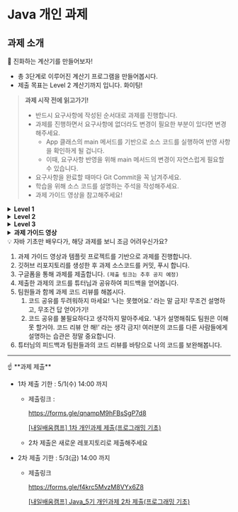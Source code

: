 # Java 개인 과제

## 과제 소개
<aside>
📢 진화하는 계산기를 만들어보자!

- 총 3단계로 이루어진 계산기 프로그램을 만들어봅시다.
- 제출 목표는 Level 2 계산기까지 입니다. 화이팅!

> **과제 시작 전에 읽고가기!**
> 
> - 반드시 요구사항에 작성된 순서대로 과제를 진행합니다.
> - 과제를 진행하면서 요구사항에 없더라도 변경이 필요한 부분이 있다면 변경 해주세요.
>     - App 클래스의 main 메서드를 기반으로 소스 코드를 실행하여 반영 사항을 확인하게 될 겁니다.
>     - 이때, 요구사항 반영을 위해 main 메서드의 변경이 자연스럽게 필요할 수 있습니다.
> - 요구사항을 완료할 때마다 Git Commit을 꼭 남겨주세요.
> - 학습을 위해 소스 코드를 설명하는 주석을 작성해주세요.
> - 과제 가이드 영상을 참고해주세요!
</aside>

<details>
  <summary><b>Level 1</b></summary><aside>

![image0.png](image/image0.png)

📢 계산기 Level 1

- Java 문법 종합반에서 배운 개념을 활용하여 계산기 프로그램을 만들겠습니다.
- 쉬운 개념일수록 이해하고 있다고 착각할 가능성이 높습니다.
- 계산기 프로그램을 만들면서 아래 개념들을 이해하고 있는지 확인 해봅시다.

<aside>
💡 학습 목표

- 변수 & 타입 이해하기
- 연산자 이해하기
- 제어문 & 반복문 이해하기
- 배열 & 컬렉션 이해하기
</aside>

</aside>

## ☕ 과제 요구사항

---

1. Scanner를 사용하여 양의 정수 2개(0 포함)를 전달 받을 수 있습니다.
    - 양의 정수는 각각 하나씩 전달 받습니다.
        - 양의 정수는 적합한 타입으로 선언한 변수에 저장합니다.
    
    ```java
    public class App {
        public static void main(String[] args) {
            Scanner sc = new Scanner(System.in);
    
            System.out.print("첫 번째 숫자를 입력하세요: ");
            // Scanner를 사용하여 양의 정수를 입력받고 적합한 타입의 변수에 저장합니다.
    		    System.out.print("두 번째 숫자를 입력하세요: ");
            // Scanner를 사용하여 양의 정수를 입력받고 적합한 타입의 변수에 저장합니다.
        }
    }
    ```
    
2. Scanner를 사용하여 사칙연산 기호를 전달 받을 수 있습니다.
    - 사칙연산 기호를 적합한 타입으로 선언한 변수에 저장합니다. (`charAt(0)`)
    
    ```java
    public class App {
        public static void main(String[] args) {
            Scanner sc = new Scanner(System.in);
            ...
            System.out.print("사칙연산 기호를 입력하세요: ");
            // 사칙연산 기호를 적합한 타입으로 선언한 변수에 저장합니다. 
        }
    }
    ```
    
3. 입력받은 양의 정수 2개와 사칙연산 기호를 사용하여 연산을 진행한 후 결과값을 출력합니다.
    - 사칙연산 기호에 맞는 연산자를 사용하여 연산을 진행합니다.
    - 입력받은 연산 기호를 구분하기 위해 제어문을 사용합니다. (e.g.if, switch)
    - 연산 오류가 발생할 경우 해당 오류에 대한 내용을 정제하여 출력합니다.
        - e.g. “나눗셈 연산에서 분모(두번째 정수)에 0이 입력될 수 없습니다. “
    
    ```java
    public class App {
        public static void main(String[] args) {
            Scanner sc = new Scanner(System.in);
            ...
            int result = 0;
            /* 제어문을 활용하여 위 요구사항을 만족할 수 있게 구현합니다.*/
            System.out.println("결과: " + result);
        }
    }
    ```
    
4. 반복문을 사용하여 반복의 종료를 알려주는 “exit” 문자열을 입력하기 전까지 무한으로 계산을 진행할 수 있도록 소스 코드를 수정합니다.
    - 반복문을 사용합니다. (e.g. for, while …)
    
    ```java
    public class App {
        public static void main(String[] args) {
            Scanner sc = new Scanner(System.in);
            /* 반복문 사용 해서 연산을 반복 */
            ...
            System.out.println("결과: " + result);
            
            System.out.println("더 계산하시겠습니까? (exit 입력 시 종료)");
            /* exit을 입력 받으면 반복 종료 */
        }
    }
    ```
    
5. 연산 결과 10개를 저장할 수 있는 배열을 선언 및 생성하고 연산의 결과를 저장합니다.
    - 연산의 결과를 저장할 수 있도록 적합한 타입의 배열을 생성합니다.
    - 연산의 결과를 비어있는 곳에 저장하기 위해 저장할 때마다 count 합니다.
    
    ```java
    public class App {
        public static void main(String[] args) {
            /* 연산의 결과를 저장할 수 있도록 적합한 타입의 배열을 생성합니다. */
            /* 연산의 결과가 저장된 배열의 마지막 index를 저장하는 변수를 선언 */
            Scanner sc = new Scanner(System.in);
            ...
            System.out.println("결과: " + result);
            /* 연산의 결과를 배열에 저장합니다. */
            /* index를 증가 시킵니다. */
            ...
        }
    }
    ```
    
6. 연산 결과가 10개를 초과하는 경우 가장 먼저 저장된 결과를 삭제하고 새로운 연산 결과가 저장될 수 있도록 소스 코드를 수정합니다.
    - 현재 저장된 index가 마지막(9)라면 가장 먼저 저장된 결과 값이 삭제 되고 새로운 결과 값이 마지막 index에 저장될 수 있도록 구현합니다.
        - Hint : 결과 값들이 한칸씩 앞으로 이동되면 되지 않을까?
    
    ```java
    public class App {
        public static void main(String[] args) {
            ...
            System.out.println("결과: " + result);
            ...
            /* 위 요구사항에 맞게 구현 */
            ...
            System.out.println("더 계산하시겠습니까? (exit 입력 시 종료)");
        }
    }
    ```
    
7. 연산 결과가 10개로 고정되지 않고 무한이 저장될 수 있도록 소스 코드를 수정합니다.
    - JCF(Java Collection Framework)를 사용합니다. (e.g. List, Set …)
    - “remove”라는 문자열을 입력받으면 가장 먼저 저장된 결과가 삭제될 수 있도록 구현합니다.
    
    ```java
    public class App {
        public static void main(String[] args) {
    		    /* 적합한 컬렉션 타입의 변수 선언 */
            ...
            System.out.println("결과: " + result);
            /* 배열에서 컬렉션으로 변경됨으로써 변경해야하는 부분 구현 */
            System.out.println("가장 먼저 저장된 연산 결과를 삭제하시겠습니까? (remove 입력 시 삭제)");
            /* 위 요구사항에 맞게 구현 */
            System.out.println("더 계산하시겠습니까? (exit 입력 시 종료)");
        }
    }
    ```
    
8. “**inquiry”라는 문자열이 입력되면 저장된 연산 결과 전부를 출력합니다.**
    - foreach(향상된 for문)을 활용하여 구현 해봅니다.
    
    ```java
    public class App {
        public static void main(String[] args) {
            ...
            System.out.println("가장 먼저 저장된 연산 결과를 삭제하시겠습니까? (remove 입력 시 삭제)");
            ...
            System.out.println("저장된 연산결과를 조회하시겠습니까? (inquiry 입력 시 조회)");
            /* 위 요구사항에 맞게 구현 */
            System.out.println("더 계산하시겠습니까? (exit 입력 시 종료)");
        }
    }
    ```
</details>

<details>
  <summary><b>Level 2</b></summary>
  <aside>

![image1.png](image/image1.png)

📢 계산기 Level 2

- 계산기 프로그램을 만들면서 아래 개념들을 이해하고 있는지 확인 해봅시다.

<aside>
💡 학습 목표

- 클래스 & 메서드 이해하기
- 생성자 & 접근 제어자 이해하기
- static & final 이해하기
- 상속(&포함) & 다형성 이해하기
- Exception & 예외처리 이해하기
</aside>

</aside>

## ☕ 과제 요구사항

---

1. 양의 정수 2개(0 포함)와 연산 기호를 매개변수로 받아 사칙연산(+,-,*,/) 기능을 수행한 후 결과 값을 반환하는 메서드와 연산 결과를 저장하는 컬렉션 타입 필드를 가진 Calculator 클래스를 생성합니다.
    - 나눗셈에서 분모에 0이 들어오거나 연산자 기호가 잘 못 들어온 경우 적합한 Exception 클래스를 생성하여 throw 합니다. (매개변수로 해당 오류 내용을 전달합니다.)
    
    ```java
    public class Calculator {
        /* 연산 결과를 저장하는 컬렉션 타입 필드 선언 및 생성 */
    
        public 반환타입 calculate(...매개변수) {
            /* 위 요구사항에 맞게 구현 */
            /* return 연산 결과 */
        }
    }
    ```
    
2. Level 1에서 구현한 App 클래스의 main 메서드에 Calculator 클래스가 활용될 수 있도록 수정합니다.
    - 연산 수행 역할은 Calculator 클래스가 담당합니다.
        - 연산 결과는 Calculator 클래스의 연산 결과를 저장하는 필드에 저장됩니다.
    - 소스 코드 수정 후에도 수정 전의 기능들이 반드시 똑같이 동작해야합니다.
    
    ```java
    public class App {
        public static void main(String[] args) {
            /* Calculator 인스턴스 생성 */
    
            Scanner sc = new Scanner(System.in);
    
            /* 반복문 시작 */
                System.out.print("첫 번째 숫자를 입력하세요:");
                int num1 = sc.nextInt();
                System.out.print("두 번째 숫자를 입력하세요:");
                int num2 = sc.nextInt();
    
                System.out.print("사칙연산 기호를 입력하세요: ");
                char operator = sc.next().charAt(0);
    
                /* 위 요구사항에 맞게 소스 코드 수정 */
    
                System.out.println("더 계산하시겠습니까? (exit 입력 시 종료)");
                ...
            /* 반복문 종료 */
        }
    }
    ```
    
3. App 클래스의 main 메서드에서 Calculator 클래스의 연산 결과를 저장하고 있는 컬렉션 필드에 직접 접근하지 못하도록 수정합니다. (캡슐화)
    - 간접 접근을 통해 필드에 접근하여 가져올 수 있도록 구현합니다. (Getter 메서드)
    - 간접 접근을 통해 필드에 접근하여 수정할 수 있도록 구현합니다. (Setter 메서드)
    - 위 요구사항을 모두 구현 했다면 App 클래스의 main 메서드에서 위에서 구현한 메서드를 활용 해봅니다.
    
    ```java
    public class Calculator {
    		/* 연산 결과를 저장하는 컬렉션 타입 필드를 외부에서 직접 접근 하지 못하도록 수정*/
    		
        public 반환타입 calculate(...매개변수) {
            ...
        }
        
        /* Getter 메서드 구현 */
        /* Setter 메서드 구현 */
    }
    
    public class App {
        public static void main(String[] args) {
            /* Calculator 인스턴스 생성 */
    
            Scanner sc = new Scanner(System.in);
    
            /* 반복문 시작 */
                System.out.print("첫 번째 숫자를 입력하세요:");
                int num1 = sc.nextInt();
                System.out.print("두 번째 숫자를 입력하세요:");
                int num2 = sc.nextInt();
    
                System.out.print("사칙연산 기호를 입력하세요: ");
                char operator = sc.next().charAt(0);
    
                /* 위 요구사항에 맞게 소스 코드 수정 */
    
                System.out.println("더 계산하시겠습니까? (exit 입력 시 종료)");
                ...
            /* 반복문 종료 */
        }
    }
    ```
    
4. Calculator 클래스에 저장된 연산 결과들 중  가장 먼저 저장된 데이터를 삭제하는 기능을 가진 메서드를 구현한 후 App 클래스의 main 메서드에 삭제 메서드가 활용될 수 있도록 수정합니다.
    
    ```java
    public class Calculator {
    		/* 연산 결과를 저장하는 컬렉션 타입 필드를 외부에서 직접 접근 하지 못하도록 수정*/
    		
        public 반환타입 calculate(...매개변수) {
            ...
        }
        
        ...
        
        public void removeResult() {
            /* 구현 */
        }
    }
    
    public class App {
        public static void main(String[] args) {
            /* Calculator 인스턴스 생성 */
    
            Scanner sc = new Scanner(System.in);
    
            /* 반복문 시작 */
                System.out.print("첫 번째 숫자를 입력하세요:");
                int num1 = sc.nextInt();
                System.out.print("두 번째 숫자를 입력하세요:");
                int num2 = sc.nextInt();
    
                System.out.print("사칙연산 기호를 입력하세요: ");
                char operator = sc.next().charAt(0);
    
                /* 위 요구사항에 맞게 소스 코드 수정 */
    
                System.out.println("더 계산하시겠습니까? (exit 입력 시 종료)");
                ...
            /* 반복문 종료 */
        }
    }
    ```
    
5. Calculator 클래스에 저장된 연산 결과들을 조회하는 기능을 가진 메서드를 구현한 후 App 클래스의 main 메서드에 조회 메서드가 활용될 수 있도록 수정합니다.
    
    ```java
    public class Calculator {
    		/* 연산 결과를 저장하는 컬렉션 타입 필드를 외부에서 직접 접근 하지 못하도록 수정*/
    		
        public 반환타입 calculate(...매개변수) {
            ...
        }
        
        ...
    
        public void inquiryResults() {
    			  /* 구현 */
        }
    }
    
    public class App {
        public static void main(String[] args) {
            /* Calculator 인스턴스 생성 */
    
            Scanner sc = new Scanner(System.in);
    
            /* 반복문 시작 */
                System.out.print("첫 번째 숫자를 입력하세요:");
                int num1 = sc.nextInt();
                System.out.print("두 번째 숫자를 입력하세요:");
                int num2 = sc.nextInt();
    
                System.out.print("사칙연산 기호를 입력하세요: ");
                char operator = sc.next().charAt(0);
    
                /* 위 요구사항에 맞게 소스 코드 수정 */
    
                System.out.println("더 계산하시겠습니까? (exit 입력 시 종료)");
                ...
            /* 반복문 종료 */
        }
    }
    ```
    
6. Calculator 인스턴스를 생성(new)할 때 생성자를 통해 연산 결과를 저장하고 있는 컬렉션 필드가 초기화 되도록 수정합니다.
    
    ```java
    public class Calculator {
    		/* 연산 결과를 저장하는 컬렉션 타입 필드가 생성자를 통해 초기화 되도록 변경 */
    		/* 생성자 구현 */
    		...
    }
    
    public class App {
        public static void main(String[] args) {
            /* 위 요구사항에 맞게 Calculator 인스턴스 생성 부분 수정 */
    
            ...
        }
    }
    ```
    
7. Calculator 클래스에 반지름을 매개변수로 전달받아 원의 넓이를 계산하여 반환해주는 메서드를 구현합니다.
    - APP 클래스의 main 메서드에 Scanner를 활용하여 사칙연산을 진행할지 원의 넓이를 구할지 명령어를 입력 받은 후 원의 넓이를 구하는 것을 선택했을 때 원의 반지름을 입력 받아 원의 넓이를 구한 후 출력되도록 구현합니다.
        - 기존에 구현되어있던 사칙연산 기능은 수정 후에도 반드시 이전과 동일하게 동작해야합니다.
    - 이때, static, final 키워드를 활용할 수 있는지 고민한 후 활용 해봅니다.
        - 반드시 static, final 키워드에 대한 설명과 활용한 이유에 대해 주석으로 작성합니다.
    - 원의 넓이 결과를 저장하는 컬렉션 타입의 필드 선언 및 생성
        - 계산된 원의 넓이를 저장합니다.
        - 생성자로 초기화됩니다.
        - 외부에서 직접 접근할 수 없습니다.
        - Getter, Setter 메서드를 구현합니다.
        - 원의 넓이 결과값들을 조회하는 메서드를 구현합니다.
    
    ```java
    public class Calculator {
    		/* static, final 활용 */
    		/* 원의 넓이 결과를 저장하는 컬렉션 타입의 필드 선언 및 생성 */
    		/* 생성자 수정 */
    		...
    		
    		/* 원의 넓이를 구하는 메서드 선언*/
    		public 반환타입 calculateCircleArea(매배변수) {
            /* 원의 넓이 계산 구현 */
        }
    		/* 원의 넓이 저장 필드 Getter, Setter, 조회 메서드 구현 */
    }
    
    public class App {
        public static void main(String[] args) {
            /* Calculator 인스턴스 생성 */
    
            Scanner sc = new Scanner(System.in);
    
            /* 반복문 시작 */
                /* 사칙연산을 진행할지 원의 너비를 구할지 선택 구현 */
                ...
                /* 원의 넓이를 구하는 경우 반지름을 입력받아 원의 넓이를 구한 후 출력*/
                /* 원의 넓이 저장 */
                /* 저장된 원의 넓이 값들 바로 전체 조회 */
            
    		        System.out.println("더 계산하시겠습니까? (exit 입력 시 종료)");
            /* 반복문 종료 */
        }
    }
    ```
    
8. 사칙연산을 수행하는 계산기 ArithmeticCalculator 클래스와 원과 관련된 연산을 수행하는 계산기 CircleCalculator 클래스 2개를 구현합니다.
    - 기존에 만들어둔 Calculator 클래스를 수정합니다
    - 수정한 Calculator 클래스를 활용하여 ArithmeticCalculator, CircleCalculator 클래스를 구현 해봅니다. (상속)
    - 위 요구사항을 구현하게되면 App 클래스의 main 메서드에 오류가 발생할 겁니다.
        - 구현한 클래스들을 활용하여 오류가 발생하지 않고 활용될 수 있도록 수정 해보세요!
        - 기존에 사칙연산을 저장하던 컬렉션 필드의 타입을 Double로 변경해도 괜찮습니다.
        - 필드의 접근 제어자를 변경해도 괜찮습니다.
    
    ```java
    public /* Hint */ class Calculator {
    		/* 수정 */
    }
    
    public class ArithmeticCalculator /* Hint */ {
    		/* 구현 */
    }
    
    public class CircleCalculator /* Hint */ {
    		/* 구현 */
    }
    
    public class App {
        public static void main(String[] args) {
            /* 수정 */
        }
    }
    ```
    
9. ArithmeticCalculator 클래스의 연산 메서드에 책임(역할)이 많아 보입니다. 사칙연산 각각의 기능을 담당하는 AddOperator, SubtractOperator, MultiplyOperator, DivideOperator 클래스를 만들어 연산 메서드의 책임을 분리 해봅니다. (SRP)
    - Calculator 클래스에 사칙연산 클래스들을 어떻게 활용할 수 있을지 고민 해봅니다. (포함 관계)
    - 활용 방법을 찾아 적용했을 때 사칙연산 클래스들을 초기화 해야하는데 이때, 반드시 생성자를 활용해 봅니다.
    - 마찬가지로 ArithmeticCalculator 클래스의 연산 메서드를 수정 하더라도 이전과 똑같이 동작해야합니다.
        
        ```java
        public class AddOperator {
            public int operate(매개변수) {
                /* 구현 */
            }
        }
        
        public class SubtractOperator {
            public int operate(매개변수) {
                 /* 구현 */
            }
        }
        
        public class MultiplyOperator {
            public int operate(매개변수) {
                 /* 구현 */
            }
        }
        
        public class DivideOperator {
            public int operate(매개변수) {
                 /* 구현 */
            }
        }
        
        public class ArithmeticCalculator /* Hint */ {
        		/* 수정 */
        }
        
        public class App {
            public static void main(String[] args) {
                /* 수정 */
            }
        }
        ```
        
10. ArithmeticCalculator 클래스에 추가로 나머지 연산(%) 기능을 추가하기 위해 ModOperator 클래스를 만들어 추가합니다. 
    - 추가하려고 하니 앞으로 계속 기능이 추가되면 여러 부분의 소스코드를 수정해야 한다는 생각이 들었고 “현재 비효율적인 구조가 아닌가?” 라는 의구심이 들었습니다.
        - 따라서 소스 코드의 변경은 최소화하면서 기능을 쉽게 추가(확장)할 수 있는 방법을 고민 해봅니다. (OCP)
    - 방법을 고민 및 학습하여 적용했을 때 전체적인 소스 코드와 구조의 변경이 발생 했을 겁니다.
        - 최대한 생각한 방법으로 구현 해보세요. 틀린 답은 없습니다. 컴파일에 문제가 없고 기능이 정상적으로 동작 하면 모두 정답입니다.
        - 포기하는 것 보다 본인이 생각한데로 구현해보고 다른 개발자들과 공유 하면서 여러 가지 방법들을 확인 했을 때 실력이 가장 많이 향상됩니다.
    - 마찬가지로 수정 후에도 이전과 똑같이 동작해야합니다.
    
    ```java
    /* Hint : Interface & (다형성의 원리) 등을 활용 */
    
    public class ModOperator /* Hint */ {
        public int operate(매개변수) {
            /* 구현 */
        }
    }
    
    public class AddOperator /* Hint */ {
        public int operate(매개변수) {
            ...
        }
    }
    
    public class SubtractOperator /* Hint */ {
        public int operate(매개변수) {
             ...
        }
    }
    
    public class MultiplyOperator /* Hint */ {
        public int operate(매개변수) {
             ...
        }
    }
    
    public class DivideOperator /* Hint */ {
        public int operate(매개변수) {
            ...
        }
    }
    
    public class ArithmeticCalculator /* Hint */ {
    		/* 수정 */
    }
    
    public class App {
        public static void main(String[] args) {
            /* 수정 */
        }
    }
    ```
</details>

<details>
  <summary><b>Level 3</b></summary>

  ![image2.png](image/image2.png)

<aside>
📢 계산기 Level 3

- 계산기 프로그램을 만들면서 아래 개념들을 이해하고 있는지 확인 해봅시다.
- Level 3에서 멈추지 않고 학습한 Java 언어의 개념들을 활용하여 계산기 프로그램을 Upgrade 하시면 언어 학습에 큰 효과를 가져가실 수 있습니다.

<aside>
💡 학습 목표

- Enum 이해하기
- 제네릭스 이해하기
- 람다 & 스트림 이해하기
</aside>

</aside>

## ☕ 과제 요구사항

---

1. 현재 사칙연산 계산기는 +, -, *, /, % 이렇게 총 5가지 연산 타입으로 구성되어있습니다.
    - Enum 타입을 활용하여 연산자 타입에 대한 정보를 관리하고 이를 사칙연산 계산기 ArithmeticCalculator 클래스에 활용 해봅니다.
    
    ```java
    public enum OperatorType {
        /* 구현 */
    }
    
    public class ArithmeticCalculator /* Hint */ {
    		/* 수정 */
    }
    ```
    
2. 지금까지는 ArithmeticCalculator, 즉 사칙연산 계산기는 양의 정수(0 포함)를 매개변수로 전달받아 연산을 수행했습니다.
    - 이제부터는 양의 정수 뿐만 아니라 실수, 즉 double 타입의 값을 전달 받았을 경우에도 연산이 수행되도록, 즉 피연산자를 여러 타입으로 받을 수 있도록 기능을 확장하고 싶습니다.
        - ArithmeticCalculator 클래스의 연산 메서드(`calculate`)
    - 위 요구사항을 만족할 수 있도록 ArithmeticCalculator 클래스를 수정합니다. (제네릭스)
        - 추가적으로 수정이 필요한 다른 클래스나 메서드가 있다면 같이 수정 해주세요.
    
    ```java
    public class ArithmeticCalculator /* Hint */ {
    		/* 수정 */
    }
    ```
    
3. 저장된 연산 결과들 중 Scanner로 입력받은 값보다 큰 결과 값 들을 출력하고 싶습니다.
    - ArithmeticCalculator 클래스에 위 요구사항을 만족하는 조회 메서드를 구현합니다.
    - 단, 해당 메서드를 구현할 때 Lambda & Stream을 활용하여 구현합니다.
        - Java 강의에서 람다 & 스트림을 학습 및 복습 하시고 적용 해보세요!
    - 추가) 람다 & 스트림 학습을 위해 여러 가지 조회 조건들을 추가하여 구현 해보시면 학습에 많은 도움이 되실 수 있습니다.
    
    ```java
    public class ArithmeticCalculator /* Hint */ {
    		/* 수정 */
    }
    ```
</details>

<details>
  <summary><b>과제 가이드 영상</b></summary>

  [자바 개인과제 가이드 영상](https://prod-files-secure.s3.us-west-2.amazonaws.com/83c75a39-3aba-4ba4-a792-7aefe4b07895/758fd89f-ec76-4dd2-9117-2eecaee56306/%E1%84%8C%E1%85%A1%E1%84%87%E1%85%A1_%E1%84%80%E1%85%A2%E1%84%8B%E1%85%B5%E1%86%AB%E1%84%80%E1%85%AA%E1%84%8C%E1%85%A6_%E1%84%80%E1%85%A1%E1%84%8B%E1%85%B5%E1%84%83%E1%85%B3_%E1%84%8B%E1%85%A7%E1%86%BC%E1%84%89%E1%85%A1%E1%86%BC.mp4)
  
</details>
<aside>
💡 자바 기초만 배우다가, 해당 과제를 보니 조금 어려우신가요?

</aside>

1. 과제 가이드 영상과 템플릿 프로젝트를 기반으로 과제를 진행합니다.
2. 깃허브 리포지토리를 생성한 후 과제 소스코드를 커밋, 푸시 합니다.
3. 구글폼을 통해 과제를 제출합니다. `(제출 링크는 추후 공지 예정)`
4. 제출한 과제의 코드를 튜터님과 공유하여 피드백을 얻어봅니다.
5. 팀원들과 함께 과제 코드 리뷰를 해봅시다. 
    1. 코드 공유를 두려워하지 마세요!
    ‘나는 못했어요.’ 라는 말 금지! 무조건 설명하고, 무조건 답 얻어가기!
    2. 코드 공유를 불필요하다고 생각하지 말아주세요.
    ’내가 설명해줘도 팀원은 이해 못 할거야. 코드 리뷰 안 해!’ 라는 생각 금지! 
    여러분의 코드를 다른 사람들에게 설명하는 습관은 정말 중요합니다.
6. 튜터님의 피드백과 팀원들과의 코드 리뷰를 바탕으로 나의 코드를 보완해봅니다.  

---

<aside>
☝ **과제 제출**

</aside>

- 1차 제출 기한 : 5/1(수) 14:00 까지
    - 제출링크 :
        
        https://forms.gle/qnampM9hFBsSgP7d8
        
        [[내일배움캠프] 1차 개인과제 제출(프로그래밍 기초)](https://forms.gle/qnampM9hFBsSgP7d8)
        
    - 2차 제출은 새로운 레포지토리로 제출해주세요
- 2차 제출 기한 : 5/3(금) 14:00 까지
    - 제출링크
        
        https://forms.gle/f4krc5MvzM8VYx6Z8
        
        [[내일배움캠프] Java_5기 개인과제 2차 제출(프로그래밍 기초)](https://forms.gle/f4krc5MvzM8VYx6Z8)
